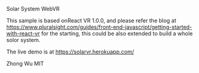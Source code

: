 Solar System WebVR

This sample is based onReact VR 1.0.0, and please refer the blog at https://www.pluralsight.com/guides/front-end-javascript/getting-started-with-react-vr for the starting, this could be also extended to build a whole solor system.

The live demo is at https://solarvr.herokuapp.com/ 

Zhong Wu
MIT